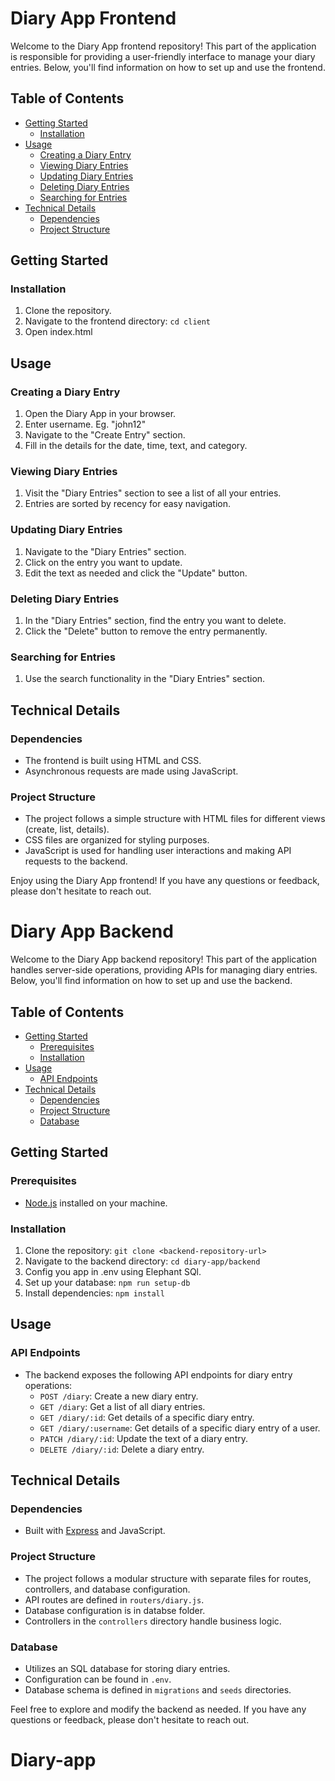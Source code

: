 # Diary App Frontend

Welcome to the Diary App frontend repository! This part of the application is responsible for providing a user-friendly interface to manage your diary entries. Below, you'll find information on how to set up and use the frontend.

## Table of Contents

- [Getting Started](#getting-started)
  - [Installation](#installation)
- [Usage](#usage)
  - [Creating a Diary Entry](#creating-a-diary-entry)
  - [Viewing Diary Entries](#viewing-diary-entries)
  - [Updating Diary Entries](#updating-diary-entries)
  - [Deleting Diary Entries](#deleting-diary-entries)
  - [Searching for Entries](#searching-for-entries)
- [Technical Details](#technical-details)
  - [Dependencies](#dependencies)
  - [Project Structure](#project-structure)

## Getting Started



### Installation

1. Clone the repository.
2. Navigate to the frontend directory: `cd client`
3. Open index.html

## Usage

### Creating a Diary Entry

1. Open the Diary App in your browser.
2. Enter username. Eg. "john12"
3. Navigate to the "Create Entry" section.
3. Fill in the details for the date, time, text, and category.


### Viewing Diary Entries

1. Visit the "Diary Entries" section to see a list of all your entries.
2. Entries are sorted by recency for easy navigation.

### Updating Diary Entries

1. Navigate to the "Diary Entries" section.
2. Click on the entry you want to update.
3. Edit the text as needed and click the "Update" button.

### Deleting Diary Entries

1. In the "Diary Entries" section, find the entry you want to delete.
2. Click the "Delete" button to remove the entry permanently.

### Searching for Entries

1. Use the search functionality in the "Diary Entries" section.

## Technical Details

### Dependencies

- The frontend is built using HTML and CSS.
- Asynchronous requests are made using JavaScript.

### Project Structure

- The project follows a simple structure with HTML files for different views (create, list, details).
- CSS files are organized for styling purposes.
- JavaScript is used for handling user interactions and making API requests to the backend.

Enjoy using the Diary App frontend! If you have any questions or feedback, please don't hesitate to reach out.

# Diary App Backend

Welcome to the Diary App backend repository! This part of the application handles server-side operations, providing APIs for managing diary entries. Below, you'll find information on how to set up and use the backend.

## Table of Contents

- [Getting Started](#getting-started)
  - [Prerequisites](#prerequisites)
  - [Installation](#installation)
- [Usage](#usage)
  - [API Endpoints](#api-endpoints)
- [Technical Details](#technical-details)
  - [Dependencies](#dependencies)
  - [Project Structure](#project-structure)
  - [Database](#database)

## Getting Started

### Prerequisites

- [Node.js](https://nodejs.org/) installed on your machine.

### Installation

1. Clone the repository: `git clone <backend-repository-url>`
2. Navigate to the backend directory: `cd diary-app/backend`
3. Config you app in .env using Elephant SQl. 
4. Set up your database: `npm run setup-db`
3. Install dependencies: `npm install`

## Usage

### API Endpoints

- The backend exposes the following API endpoints for diary entry operations:
  - `POST /diary`: Create a new diary entry.
  - `GET /diary`: Get a list of all diary entries.
  - `GET /diary/:id`: Get details of a specific diary entry.
  - `GET /diary/:username`: Get details of a specific diary entry of a user.
  - `PATCH /diary/:id`: Update the text of a diary entry.
  - `DELETE /diary/:id`: Delete a diary entry.

## Technical Details

### Dependencies

- Built with [Express](https://expressjs.com/) and JavaScript.


### Project Structure

- The project follows a modular structure with separate files for routes, controllers, and database configuration.
- API routes are defined in `routers/diary.js`.
- Database configuration is in databse folder.
- Controllers in the `controllers` directory handle business logic.

### Database

- Utilizes an SQL database for storing diary entries.
- Configuration can be found in `.env`.
- Database schema is defined in `migrations` and `seeds` directories.

Feel free to explore and modify the backend as needed. If you have any questions or feedback, please don't hesitate to reach out.
# Diary-app
